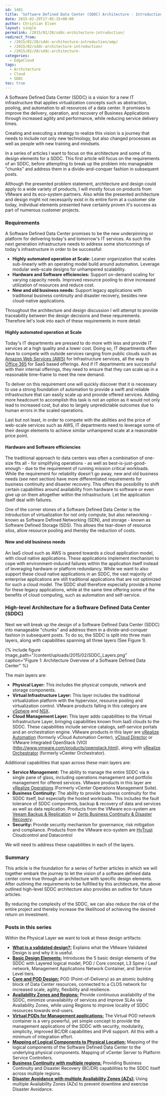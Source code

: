 ```yaml
---
id: 1481
title: 'Software Defined Data Center (SDDC) Architecture - Introduction'
date: 2015-02-20T17:05:15+00:00
author: Christian Elsen
layout: single
permalink: /2015/02/20/sddc-architecture-introduction/
redirect_from:
  - /2015/02/20/sddc-architecture-introduction/amp/
  - /2015/02/sddc-architecture-introduction/
  - /2015/02/20/sddc-architecture-
categories:
  - EdgeCloud
tags:
  - Architecture
  - Cloud
  - SDDC
toc: true
---
```

A Software Defined Data Center (SDDC) is a vision for a new IT infrastructure that applies virtualization concepts such as abstraction, pooling, and automation to all resources of a data center. It promises to improve the delivery, operation, and recovery of Business Applications through increased agility and performance, while reducing service delivery times.

Creating and executing a strategy to realize this vision is a journey that needs to include not only new technology, but also changed processes as well as people with new training and mindsets.

In a series of articles I want to focus on the architecture and some of its design elements for a SDDC. This first article will focus on the requirements of an SDDC, before attempting to break up the problem into manageable "chunks" and address them in a divide-and-conquer fashion in subsequent posts.

Although the presented problem statement, architecture and design could apply to a wide variety of products, I will mostly focus on products from VMware and its eco-system partners. Also while the presented architecture and design might not necessarily exist in its entire form at a customer site today, individual elements presented have certainly proven it's success as part of numerous customer projects.

### Requirements

A Software Defined Data Center promises to be the new underpinning or platform for delivering today's and tomorrow's IT services. As such this next generation infrastructure needs to address some shortcomings of today's infrastructure in order to be successful:

* **Highly automated operation at Scale:** Leaner organization that scales sub-linearly with an operating model build around automation. Leverage modular web-scale designs for unhampered scalability.
* **Hardware and Software efficiencies:** Support on-demand scaling for varying capacity needs. Improved resource pooling to drive increased utilization of resources and reduce cost.
* **New and old business needs:** Support legacy applications with traditional business continuity and disaster recovery, besides new cloud-native applications.

Throughout the architecture and design discussion I will attempt to provide traceability between the design decisions and these requirements. Therefore let's look into each of these requirements in more detail:

#### Highly automated operation at Scale

Today's IT departments are pressed to do more with less and provide IT services at a high quality and a lower cost. Doing so, IT departments often have to compete with outside services ranging from public clouds such as [Amazon Web Services (AWS)](https://aws.amazon.com/) for Infrastructure services, all the way to [Office 365](https://products.office.com/en-us/business/) for SaaS based offerings. And if IT departments are successful with their internal offerings, they need to ensure that they can scale up in a reasonable time-frame to meet the new demand.

To deliver on this requirement one will quickly discover that it is necessary to use a strong foundation of automation to provide a swift and reliable infrastructure that can easily scale up and provide offered services. Adding more headcount to accomplish this task is not an option as it would not only lead to increased cost, but also to largely unpredictable outcomes due to human errors in the scaled operations.

Last but not least, in order to compete with the abilities and the price of web-scale services such as AWS, IT departments need to leverage some of their design elements to achieve similar unhampered scale at a reasonable price point.

#### Hardware and Software efficiencies

The traditional approach to data centers was often a combination of one-size fits all - for simplifying operations - as well as best-is-just-good-enough - due to the requirement of running mission critical workloads. While the requirement for reliability doesn't go away, new and old business needs (see next section) have more differentiated requirements for business continuity and disaster recovery. This offers the possibility to shift certain capabilities around availability from hardware to software or even give up on them altogether within the infrastructure. Let the application itself deal with failures.

One of the corner stones of a Software Defined Data Center is the introduction of virtualization for not only compute, but also networking - known as Software Defined Networking (SDN), and storage - known as Software Defined Storage (SDS). This allows the tear-down of resource silos, allow resource pooling and thereby the reduction of costs.

#### New and old business needs

An IaaS cloud such as AWS is geared towards a cloud application model, with cloud native applications. These applications implement mechanism to cope with environment-induced failures within the application itself instead of leveraging hardware or platform redundancy. While we want to also support these cloud native applications in an SDDC, the vast majority of enterprise applications are still traditional applications that are not optimized for such a cloud model. The SDDC shall therefore especially provide a home for these legacy applications, while at the same time offering some of the benefits of cloud computing, such as automation and self-service.

### High-level Architecture for a Software Defined Data Center (SDDC)

Next we will break up the design of a Software Defined Data Center (SDDC) into manageable "chunks" and address them in a divide-and-conquer fashion in subsequent posts. To do so, the SDDC is split into three main layers, along with capabilities spanning all three layers (See Figure 1).

{% include figure image_path="/content/uploads/2015/02/SDDC_Layers.png" caption="Figure 1: Architecture Overview of a Software Defined Data Center" %}

The main layers are:

* **Physical Layer:** This includes the physical compute, network and storage components.
* **Virtual Infrastructure Layer:** This layer includes the traditional virtualization platform with the hypervisor, resource pooling and virtualization control. VMware products falling in this category are [vSphere](http://www.vmware.com/products/vsphere.html) and [NSX](http://www.vmware.com/products/nsx.html).
* **Cloud Management Layer:** This layer adds capabilities to the Virtual Infrastructure Layer, bringing capabilities known from IaaS clouds to the SDDC. These capabilities include service catalogs, self-service portals and an orchestration engine. VMware products in this layer are [vRealize Automation](http://www.vmware.com/products/vrealize-automation.html)</a> (formerly vCloud Automation Center), [vCloud Director](http://www.vmware.com/products/vcloud-director.html) or VMware Integrated OpenStack (VIO)(http://www.vmware.com/products/openstack.html), along with [vRealize Orchestrator](http://www.vmware.com/products/vrealize-orchestrator.html) (formerly vCenter Orchestrator).

Additional capabilities that span across these main layers are:

* **Service Management:** The ability to manage the entire SDDC via a single pane of glass, including operations management and portfolio management for offered services. VMware products in this layer are [vRealize Operations](http://www.vmware.com/ap/products/vrealize-operations.html) (Formerly vCenter Operations Management Suite).
* **Business Continuity:** The ability to provide business continuity for the SDDC itself, but especially the hosted workloads. This includes the fault tolerance of SDDC components, backup & recovery of data and services as well as data replication. Products from the VMware eco-system are [Veeam Backup & Replication](https://www.veeam.com/vmware-esx-backup.html) or [Zerto Business Continuity & Disaster Recovery](http://www.zerto.com/).
* **Security:** Provide security mechanism for governance, risk mitigation and compliance. Products from the VMware eco-system are [HyTrust](http://www.hytrust.com/) Cloudcontrol and Datacontrol

We will need to address these capabilities in each of the layers.

### Summary

This article is the foundation for a series of further articles in which we will together embark the journey to let the vision of a software defined data center come true through an architecture with specific design elements. After outlining the requirements to be fulfilled by this architecture, the above outlined high-level SDDC architecture also provides an outline for future articles.

By reducing the complexity of the SDDC, we can also reduce the risk of the entire project and thereby increase the likelihood of achieving the desired return on investment.

### Posts in this series

Within the Physical Layer we want to look at these design artifacts:

* [**What is a validated design?:**](http://www.vmware.com/solutions/software-defined-datacenter/validated-designs.html) Explains what the VMware Validated Design is and why it is useful.
* [**Basic Design Elements:**](/2015/08/04/sddc-sddc-architecture-basic-design-elements/) Introduces the 5 basic design elements of the SDDC with Layered logical model, POD / Core concept, L3 Spine / Leaf network, Management Applications Network Container, and Service Level tiers.
* [**Core and POD Design:**](/2015/03/10/sddc-architecture-core-pod/) POD (Point-of-Delivery) as an atomic building block of Data Center resources, connected to a CLOS network for increased scale, agility, flexibility and resilience.
* [**Availability Zones and Regions:**](/2015/07/31/sddc-architecture-regions-and-availability-zones-azs/) Provide continuous availability of the SDDC, minimize unavailability of services and improve SLAs via Availability Zones, while using Regions to improve locality of SDDC resources towards end-users.
* [**Virtual PODs for Management applications:**](/2015/08/31/sddc-architecture-vpods-for-management-applications/) The Virtual POD network container is a very powerful, yet simple concept to provide the management applications of the SDDC with security, modularity, simplicity, improved BC/DR capabilities and IPv6 support. All this with a minimum of integration effort.
* [**Mapping of Logical Components to Physical Location:**](/2015/09/09/sddc-architecture-mapping-of-logical-components-to-physical-location/) Mapping of the logical components of the Software Defined Data Center to the underlying physical components. Mapping of vCenter Server to Platform Service Controllers.
* [**Business Continuity with multiple regions:**](/2015/09/11/sddc-architecture-business-continuity-with-multiple-regions/) Providing Business Continuity and Disaster Recovery (BC/DR) capabilities to the SDDC itself across multiple regions.
* [**Disaster Avoidance with multiple Availability Zones (AZs):**](/2015/07/31/sddc-architecture-regions-and-availability-zones-azs/) Using multiple Availability Zones (AZs) to prevent downtime and exercise Disaster Avoidance.

